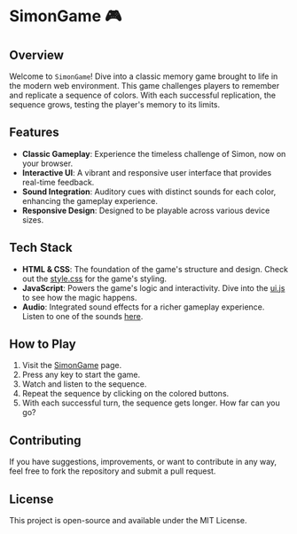 # SimonGame 🎮

## Overview

Welcome to `SimonGame`! Dive into a classic memory game brought to life in the modern web environment. This game challenges players to remember and replicate a sequence of colors. With each successful replication, the sequence grows, testing the player's memory to its limits.

## Features

- **Classic Gameplay**: Experience the timeless challenge of Simon, now on your browser.
- **Interactive UI**: A vibrant and responsive user interface that provides real-time feedback.
- **Sound Integration**: Auditory cues with distinct sounds for each color, enhancing the gameplay experience.
- **Responsive Design**: Designed to be playable across various device sizes.

## Tech Stack

- **HTML & CSS**: The foundation of the game's structure and design. Check out the [style.css](https://github.com/tuduun/SimonGame/blob/main/docs/style/style.css) for the game's styling.
- **JavaScript**: Powers the game's logic and interactivity. Dive into the [ui.js](https://github.com/tuduun/SimonGame/blob/main/docs/script/ui.js) to see how the magic happens.
- **Audio**: Integrated sound effects for a richer gameplay experience. Listen to one of the sounds [here](https://github.com/tuduun/SimonGame/blob/main/docs/audio/blue.mp3).

## How to Play

1. Visit the [SimonGame](https://tuduun.github.io/SimonGame/) page.
2. Press any key to start the game.
3. Watch and listen to the sequence.
4. Repeat the sequence by clicking on the colored buttons.
5. With each successful turn, the sequence gets longer. How far can you go?

## Contributing

If you have suggestions, improvements, or want to contribute in any way, feel free to fork the repository and submit a pull request.

## License

This project is open-source and available under the MIT License.
